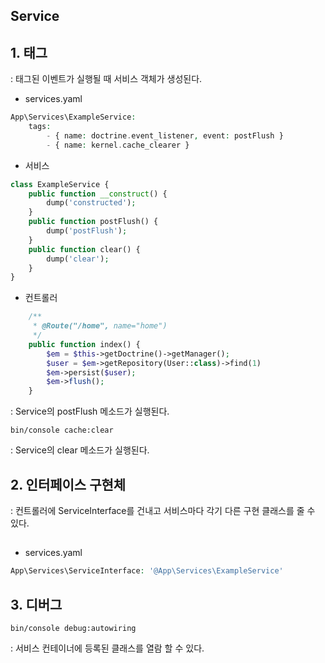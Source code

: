 ## Service
## 1. 태그
: 태그된 이벤트가 실행될 때 서비스 객체가 생성된다. 
- services.yaml
```php
App\Services\ExampleService:
    tags:
        - { name: doctrine.event_listener, event: postFlush }
        - { name: kernel.cache_clearer }
```
- 서비스
```php
class ExampleService {
    public function __construct() {
        dump('constructed');
    }
    public function postFlush() {
        dump('postFlush');
    }
    public function clear() {
        dump('clear');
    }
}
```
- 컨트롤러
```php
    /**
     * @Route("/home", name="home")
     */
    public function index() {
        $em = $this->getDoctrine()->getManager();
        $user = $em->getRepository(User::class)->find(1)
        $em->persist($user);
        $em->flush(); 
    }
```
: Service의 postFlush 메소드가 실행된다.
```
bin/console cache:clear
``` 
: Service의 clear 메소드가 실행된다.
## 2. 인터페이스 구현체
: 컨트롤러에 ServiceInterface를 건내고 서비스마다 각기 다른 구현 클래스를 줄 수 있다.
##
- services.yaml
```php
App\Services\ServiceInterface: '@App\Services\ExampleService'
```

## 3. 디버그
```
bin/console debug:autowiring
```
: 서비스 컨테이너에 등록된 클래스를 열람 할 수 있다.